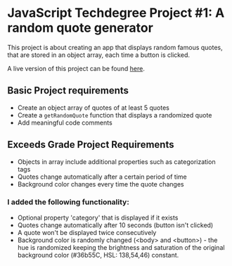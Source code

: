 # JavaScript Techdegree Project #1: A random quote generator

This project is about creating an app that displays random famous quotes, that are stored in an object array, each time a button is clicked.

A live version of this project can be found [here](https://rliess.github.io/js-techdegree-project1/).

## Basic Project requirements

* Create an object array of quotes of at least 5 quotes
* Create a `getRandomQuote` function that displays a randomized quote
* Add meaningful code comments

## Exceeds Grade Project Requirements

* Objects in array include additional properties such as categorization tags
* Quotes change automatically after a certain period of time
* Background color changes every time the quote changes


### I added the following functionality:

* Optional property 'category' that is displayed if it exists
* Quotes change automatically after 10 seconds (button isn't clicked)
* A quote won't be displayed twice consecutively
* Background color is randomly changed (\<body\> and \<button>\) - the hue is randomized keeping the brightness and saturation of the original background color (#36b55C, HSL: 138,54,46) constant.